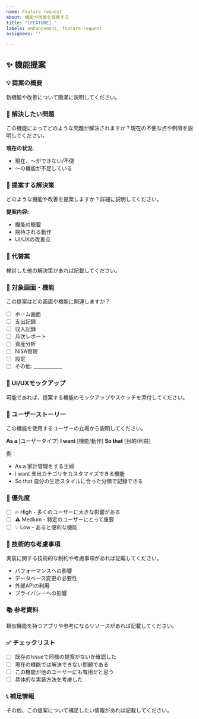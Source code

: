 ```yaml
---
name: Feature request
about: 機能や改善を提案する
title: "[FEATURE] "
labels: enhancement, feature-request
assignees: ''

---
```


## ✨ 機能提案

### 💡 提案の概要

新機能や改善について簡潔に説明してください。

### 🎯 解決したい問題

この機能によってどのような問題が解決されますか？現在の不便な点や制限を説明してください。

**現在の状況:**
- 現在、〜ができない/不便
- 〜の機能が不足している

### 💭 提案する解決策

どのような機能や改善を提案しますか？詳細に説明してください。

**提案内容:**
- 機能の概要
- 期待される動作
- UI/UXの改善点

### 🔄 代替案

検討した他の解決策があれば記載してください。

### 📱 対象画面・機能

この提案はどの画面や機能に関連しますか？

- [ ] ホーム画面
- [ ] 支出記録
- [ ] 収入記録
- [ ] 月次レポート
- [ ] 資産分析
- [ ] NISA管理
- [ ] 設定
- [ ] その他: ____________

### 🎨 UI/UXモックアップ

可能であれば、提案する機能のモックアップやスケッチを添付してください。

### 👥 ユーザーストーリー

この機能を使用するユーザーの立場から説明してください。

**As a** [ユーザータイプ]
**I want** [機能/動作]
**So that** [目的/利益]

例：
- As a 家計管理をする主婦
- I want 支出カテゴリをカスタマイズできる機能
- So that 自分の生活スタイルに合った分類で記録できる

### 🚨 優先度

- [ ] 🔥 High - 多くのユーザーに大きな影響がある
- [ ] ⚠️ Medium - 特定のユーザーにとって重要
- [ ] 💡 Low - あると便利な機能

### 🔧 技術的な考慮事項

実装に関する技術的な制約や考慮事項があれば記載してください。

- パフォーマンスへの影響
- データベース変更の必要性
- 外部APIの利用
- プライバシーへの影響

### 📚 参考資料

類似機能を持つアプリや参考になるリソースがあれば記載してください。

### ✅ チェックリスト

- [ ] 既存のIssueで同様の提案がないか確認した
- [ ] 現在の機能では解決できない問題である
- [ ] この機能が他のユーザーにも有用だと思う
- [ ] 具体的な実装方法を考慮した

### 📞 補足情報

その他、この提案について補足したい情報があれば記載してください。
